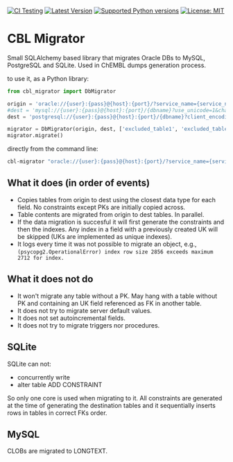 [![CI Testing](https://github.com/chembl/cbl-migrator/workflows/CI/badge.svg)](https://github.com/chembl/cbl-migrator/actions?query=workflow%3ACI+branch%3Amain)
[![Latest Version](https://img.shields.io/pypi/v/cbl_migrator.svg)](https://pypi.python.org/pypi/cbl_migrator/)
[![Supported Python versions](https://img.shields.io/pypi/pyversions/cbl_migrator.svg)](https://pypi.python.org/pypi/cbl_migrator/)
[![License: MIT](https://img.shields.io/badge/License-MIT-yellow.svg)](https://opensource.org/licenses/MIT)


# CBL Migrator

Small SQLAlchemy based library that migrates Oracle DBs to MySQL, PostgreSQL and SQLite. Used in ChEMBL dumps generation process.

to use it, as a Python library:

```python
from cbl_migrator import DbMigrator

origin = 'oracle://{user}:{pass}@{host}:{port}/?service_name={service_name}?encoding=utf8'
#dest = 'mysql://{user}:{pass}@{host}:{port}/{dbname}?use_unicode=1&charset=utf8'
dest = 'postgresql://{user}:{pass}@{host}:{port}/{dbname}?client_encoding=utf8'

migrator = DbMigrator(origin, dest, ['excluded_table1', 'excluded_table2'], n_workers=4)
migrator.migrate()
```

directly from the command line:
```bash
cbl-migrator "oracle://{user}:{pass}@{host}:{port}/?service_name={service_name}?encoding=utf8" "postgresql://{user}:{pass}@{host}:{port}/{dbname}?client_encoding=utf8" --n_workers 8
```

## What it does (in order of events)

- Copies tables from origin to dest using the closest data type for each field. No constraints except PKs are initially copied across.
- Table contents are migrated from origin to dest tables. In parallel.
- If the data migration is succesful it will first generate the constraints and then the indexes. Any index in a field with a previously created UK will be skipped (UKs are implemented as unique indexes).
- It logs every time it was not possible to migrate an object, e.g., ```(psycopg2.OperationalError) index row size 2856 exceeds maximum 2712 for index.```

## What it does not do

- It won't migrate any table without a PK. May hang with a table without PK and containing an UK field referenced as FK in another table.
- It does not try to migrate server default values.
- It does not set autoincremental fields.
- It does not try to migrate triggers nor procedures.

## SQLite

SQLite can not:

- concurrently write
- alter table ADD CONSTRAINT

So only one core is used when migrating to it. All constraints are generated at the time of generating the destination tables and it sequentially inserts rows in tables in correct FKs order.


## MySQL

CLOBs are migrated to LONGTEXT.
